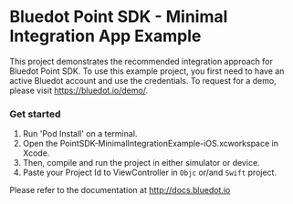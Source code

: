 # Bluedot Point SDK - Minimal Integration App Example

This project demonstrates the recommended integration approach for Bluedot Point SDK. To use this example project, you first need to have an active Bluedot account and use the credentials. To request for a demo, please visit https://bluedot.io/demo/.

### Get started

1. Run 'Pod Install' on a terminal.
2. Open the PointSDK-MinimalIntegrationExample-iOS.xcworkspace in Xcode.
3. Then, compile and run the project in either simulator or device.
4. Paste your Project Id to ViewController in `Objc` or/and `Swift` project.

Please refer to the documentation at http://docs.bluedot.io
